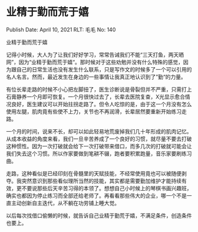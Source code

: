 # 业精于勤而荒于嬉

Publish Date: April 10, 2021
RLT: 毛毛
No: 140

业精于勤而荒于嬉

记得小时候，大人为了让我们好好学习，常常告诫我们不能“三天打鱼，两天晒网”，因为“业精于勤而荒于嬉“。那时候对于这些劝勉并没有什么特殊的感觉，因为跟自己的日常生活也没有发生什么联系，只是写作文的时候多了一个可以引用的名人名言。然而，最近发生在身边的一些事情让我真正地认识到了”勤“的力量。

有位长辈走路的时候不小心把左脚扭了，医生诊断说是骨裂但并不严重，只需打上石膏静养一个月即可恢复。一个月很快过去了，长辈去医院复查，X光显示愈合情况良好，医生建议可以开始拄拐走路了。但令人吃惊的是，由于这一个月没有怎么使用左腿，肌肉竟有些使不上力，关节也不再润滑，长辈居然要重新开始练习走路。

一个月的时间，说来不长，却可以如此轻易地荒废掉我们几十年形成的肌肉记忆。从成本收益的角度来看，我们一旦辛苦养成了一个良好的习惯，就尽量不要去打破这种惯性。因为一次打破就会给下一次打破带来借口，而多几次的打破就可能会让我们失去这个习惯。所以作家要做到笔耕不辍，跑者要积累跑量，音乐家要刷练习曲。

走路，这种看似是已经印刻在骨髓里的天赋技能，不经常使用竟也可以被随便剥夺。我突然意识到那些看似理所当然的技能，其实都是需要勤加维护才能持续有效，更不要说那些后天辛苦习得的本领了。想想自己小时候上的琴棋书画兴趣班，确实也都因为停止练习而全部还给老师了。再看看那些伟大的企业，哪一个不是一直主动创新自主迭代，从不躺在功劳铺上睡大觉。

以后每次找借口偷懒的时候，就告诉自己业精于勤荒于嬉，不满足条件，创造条件也要上。